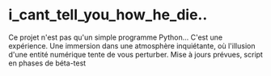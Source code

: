 # i_cant_tell_you_how_he_die..
Ce projet n'est pas qu'un simple programme Python... C'est une expérience. Une immersion dans une atmosphère inquiétante, où l'illusion d'une entité numérique tente de vous perturber. 
Mise à jours prévues, script en phases de béta-test
